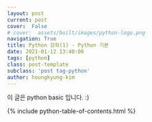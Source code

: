 ```yaml
---
layout: post
current: post
cover:  False
# cover:  assets/built/images/python-logo.png
navigation: True
title: Python 강좌(1) - Python 기본 
date: 2021-01-12 13:40:00
tags: [python]
class: post-template
subclass: 'post tag-python'
author: houngkyung-kim
---
```


이 글은 python basic 입니다. :)

{% include python-table-of-contents.html %}